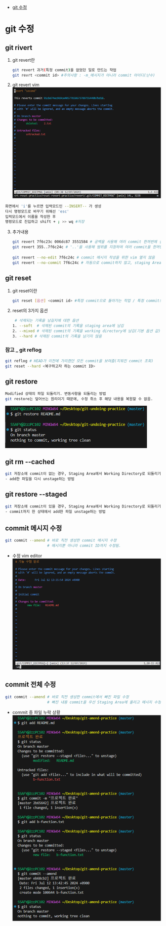 - [git 수정](#git-수정)

# git 수정

## git rivert
1. git revert란
   ```bash
   git revert 과거(특정 commit)을 없었던 일로 만드는 작업
   git revrt <commit id> #주의사항 : -m_메시지가 아니라 commit 아이디(난수)
   ```
2. git revert vim
![](./-mforrevert.PNG)
  ```bash
  화면에서 'i'를 누르면 입력모드인 --INSERT-- 가 생성
  다시 명령모드로 바꾸기 위해선 'esc'
  입력모드에서 이름을 작성한 후
  명령모드로 진입하고 shift + ; >> wq #저장
  ```
3. 추가내용
   ```bash
   git revert 7f6c23c 006dc87 3551584 # 공백을 사용해 여러 commit 한꺼번에 실행 취소
   git revert 355..7f6c24c # '..'을 사용해 범위를 지정하여 여러 commit을 한꺼번에 실행취소
  
   git revert --no-edit 7f6c24c # commit 메시지 작성을 위한 vim 열지 않음
   git revert --no-commit 7f6c24c # 자동으로 commit하지 않고, staging Area에만 올림 (이후 직접 commit 해야함)
   ```


## git reset

1. git reset이란
   ```bash
   git reset [옵션] <commit id> #특정 commit으로 돌아가는 작업 / 특정 commit으로 되돌아 갔을 때, 되돌아간 commit 이후릐 commit은 모두 삭제
      ```

2. reset의 3가지 옵션
   ```bash
    # 삭제되는 기록을 남길지에 대한 옵션
   1. --soft  # 삭제된 commit의 기록을 staging area에 남김
   2. --mixed # 삭제된 commit의 기록을 working directory에 남김(기본 옵션 값)
   3. --hard # 삭제된 commit의 기록을 남기지 않음
   ```


### 참고 _ git reflog
```bash
git reflog # HEAD가 이전에 가리켰던 모든 commit을 보여줌(지워진 commit 조회)
git reset --hard <복구하고자 하는 commit ID>
```


## git restore
```bash
Modified 상태의 파일 되돌리기. 변동사항을 되돌리는 방법
git restore는 덮어쓰는 원리이기 때문에, 수정 취소 후 해당 내용을 복원할 수 없음.
```
![](./restore.PNG)

## git rm --cached
```bash
git 저장소에 commit이 없는 경우, Staging Area에서 Working Directory로 되돌리기
- add한 파일을 다시 unstage하는 방법
```

## git restore --staged
```bash
git 저장소에 commit이 있을 경우, Staging Area에서 Working Directory로 되돌리기
- commit까지 한 상태에서 add한 파일 unstage하는 방법
```

## commit 메시지 수정
```bash
git commit --amend # 바로 직전 생성한 commit 메시지 수정
                   # 메시지뿐 아니라 commit ID까지 수정됨.

```
 - 수정 vim editor
![](./amendEG.PNG)

## commit 전체 수정
```bash
git commit --amend # 바로 직전 생성한 commit에서 빠진 파일 수정
                   # 빠진 내용 commit을 우선 Staging Area에 올리고 메시지 수정이 없다면 바로 :wq로 저장 후 vim editor 종료
```
- commit 중 파일 누락 상황
![](./amendEG2.PNG)